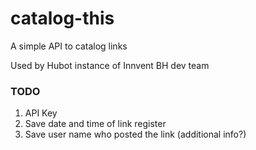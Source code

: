 catalog-this
============

A simple API to catalog links

Used by Hubot instance of Innvent BH dev team

### TODO
1. API Key
2. Save date and time of link register
3. Save user name who posted the link (additional info?)
